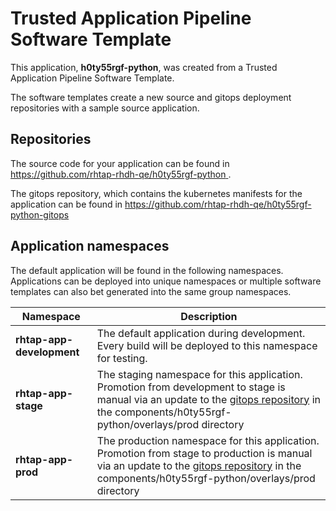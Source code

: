 # Trusted Application Pipeline Software Template

This application, **h0ty55rgf-python**, was created from a Trusted Application Pipeline Software Template.

The software templates create a new source and gitops deployment repositories with a sample source application. 

## Repositories

The source code for your application can be found in [https://github.com/rhtap-rhdh-qe/h0ty55rgf-python ](https://github.com/rhtap-rhdh-qe/h0ty55rgf-python ).
 
The gitops repository, which contains the kubernetes manifests for the application can be found in 
[https://github.com/rhtap-rhdh-qe/h0ty55rgf-python-gitops ](https://github.com/rhtap-rhdh-qe/h0ty55rgf-python-gitops ) 

## Application namespaces 

The default application will be found in the following namespaces. Applications can be deployed into unique namespaces or multiple software templates can also bet generated into the same group namespaces.  

|  Namespace   |  Description   |  
| -------- | -------- |   
| **rhtap-app-development** | The default application during development. Every build will be deployed to this namespace for testing. | 
| **rhtap-app-stage** | The staging namespace for this application. Promotion from development to stage is manual via an update to the [gitops repository](https://github.com/rhtap-rhdh-qe/h0ty55rgf-python-gitops ) in the components/h0ty55rgf-python/overlays/prod directory |  
| **rhtap-app-prod** | The production namespace for this application. Promotion from stage to production is manual via an update to the [gitops repository](https://github.com/rhtap-rhdh-qe/h0ty55rgf-python-gitops ) in the components/h0ty55rgf-python/overlays/prod directory | 